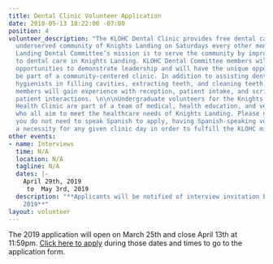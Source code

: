 ```yaml
---
title: Dental Clinic Volunteer Application
date: 2018-05-13 18:22:00 -07:00
position: 4
volunteer_description: "The KLOHC Dental Clinic provides free dental care to the rural
  underserved community of Knights Landing on Saturdays every other month. The Knights
  Landing Dental Committee’s mission is to serve the community by improving access
  to dental care in Knights Landing. KLOHC Dental Committee members will have numerous
  opportunities to demonstrate leadership and will have the unique opportunity to
  be part of a community-centered clinic. In addition to assisting dentists and dental
  hygienists in filling cavities, extracting teeth, and cleaning teeth, Dental Committee
  members will gain experience with reception, patient intake, and scribing during
  patient interactions. \n\n\nUndergraduate volunteers for the Knights Landing One
  Health Clinic are part of a team of medical, health education, and veterinary volunteers
  who all aim to meet the healthcare needs of Knights Landing. Please note that although
  you do not need to speak Spanish to apply, having Spanish-speaking volunteers is
  a necessity for any given clinic day in order to fulfill the KLOHC mission. "
other events:
- name: Interviews
  time: N/A
  location: N/A
  tagline: N/A
  dates: |-
    April 29th, 2019
     to  May 3rd, 2019
  description: "**Applicants will be notified of interview invitation by April 20th,
    2019**"
layout: volunteer
---
```


The 2019 application will open on March 25th and close April 13th at 11:59pm. [Click here to apply](https://goo.gl/forms/SnWAtFdE9SPh6vuQ2) during those dates and times to go to the application form.
